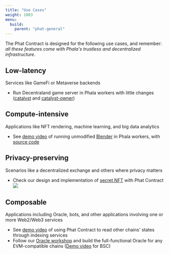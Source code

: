 ```yaml
---
title: "Use Cases"
weight: 1003
menu:
  build:
    parent: "phat-general"
---
```


The Phat Contract is designed for the following use cases, and remember: *all these features come with Phala's trustless and decentralized infrastructure*.

## Low-latency

Services like GameFi or Metaverse backends
- Run Decentraland game server in Phala workers with little changes ([catalyst](https://github.com/Phala-Network/catalyst/tree/sgx-shielded) and [catalyst-owner](https://github.com/Phala-Network/catalyst-owner/tree/sgx-shielded))

## Compute-intensive

Applications like NFT rendering, machine learning, and big data analytics
- See [demo video](https://www.youtube.com/watch?v=corp9wMlkfI&t=1s) of running unmodified [Blender](https://www.blender.org/) in Phala workers, with [source code](https://github.com/Phala-Network/blender-contract)

## Privacy-preserving

Scenarios like a decentralized exchange and others where privacy matters
- Check our design and implementation of [secret NFT](https://github.com/tenheadedlion/phat-nft) with Phat Contract
![](/images/build/usecase-secret-nft.png)

## Composable

Applications including Oracle, bots, and other applications involving one or more Web2/Web3 services
- See [demo video](https://www.youtube.com/watch?v=THeM8E-3lec) of using Phat Contract to read other chains' states through indexing services
- Follow our [Oracle workshop](https://github.com/Phala-Network/phat-offchain-rollup/tree/sub0-workshop/phat) and build the full-functional Oracle for any EVM-compatible chains ([Demo video](https://drive.google.com/file/d/1Hg9HFEBbCiXGiyQZPKPd1Zs1BiJtP7kg/view) for BSC)
